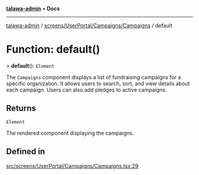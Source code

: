 [**talawa-admin**](../../../../../README.md) • **Docs**

***

[talawa-admin](../../../../../modules.md) / [screens/UserPortal/Campaigns/Campaigns](../README.md) / default

# Function: default()

\> **default**(): `Element`

The `Campaigns` component displays a list of fundraising campaigns for a specific organization.
It allows users to search, sort, and view details about each campaign. Users can also add pledges to active campaigns.

## Returns

`Element`

The rendered component displaying the campaigns.

## Defined in

[src/screens/UserPortal/Campaigns/Campaigns.tsx:29](https://github.com/PalisadoesFoundation/talawa-admin/blob/7a991b3aa824070bd53d6367f1ce7f072321af88/src/screens/UserPortal/Campaigns/Campaigns.tsx#L29)
